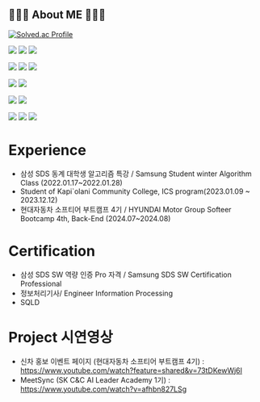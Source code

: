 
## 🧑🏻‍💻 About ME 🧑🏻‍💻
  [![Solved.ac Profile](http://mazassumnida.wtf/api/v2/generate_badge?boj=bjh3311)](https://solved.ac/bjh3311/)



<img src="https://img.shields.io/badge/spring-6DB33F?style=for-the-badge&logo=spring&logoColor=white"> <img src="https://img.shields.io/badge/springboot-6DB33F?style=for-the-badge&logo=springboot&logoColor=white"> <img src="https://img.shields.io/badge/java-FF7F00?style=for-the-badge&logo=java&logoColor=white"> 

<img src="https://img.shields.io/badge/Python-3776AB?style=for-the-badge&logo=Python&logoColor=white"/> <img src="https://img.shields.io/badge/FastAPI-005571?style=for-the-badge&logo=fastapi"/> <img src="https://img.shields.io/badge/Vue.js-35495E?style=for-the-badge&logo=vuedotjs&logoColor=4FC08D"/>


<img src="https://img.shields.io/badge/mysql-4479A1?style=for-the-badge&logo=mysql&logoColor=white"> <img src="https://img.shields.io/badge/redis-%23DD0031.svg?style=for-the-badge&logo=redis&logoColor=white">

<img src="https://img.shields.io/badge/C%23-239120?style=for-the-badge&logo=c-sharp&logoColor=white"> <img src = "https://img.shields.io/badge/Unity-100000?style=for-the-badge&logo=unity&logoColor=white"> 


<img src = "https://img.shields.io/badge/Jira-0052CC?style=for-the-badge&logo=Jira&logoColor=white"> <img src = "https://img.shields.io/badge/Notion-000000?style=for-the-badge&logo=notion&logoColor=white"> <img src = "https://img.shields.io/badge/Slack-4A154B?style=for-the-badge&logo=slack&logoColor=white">



# Experience
- 삼성 SDS 동계 대학생 알고리즘 특강 / Samsung Student winter Algorithm Class (2022.01.17~2022.01.28)
- Student of Kapi`olani Community College, ICS program(2023.01.09 ~ 2023.12.12)
- 현대자동차 소프티어 부트캠프 4기 / HYUNDAI Motor Group Softeer Bootcamp 4th, Back-End (2024.07~2024.08)

# Certification
- 삼성 SDS SW 역량 인증 Pro 자격 / Samsung SDS SW Certification Professional
- 정보처리기사/ Engineer Information Processing
- SQLD

# Project 시연영상
- 신차 홍보 이벤트 페이지 (현대자동차 소프티어 부트캠프 4기) : https://www.youtube.com/watch?feature=shared&v=73tDKewWj6I
- MeetSync (SK C&C AI Leader Academy 1기) : https://www.youtube.com/watch?v=afhbn827LSg
